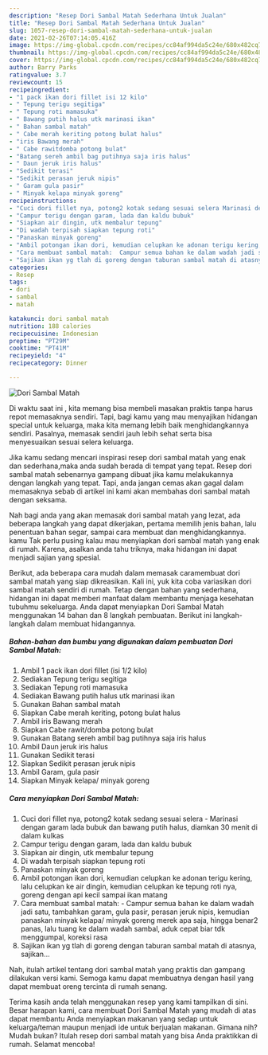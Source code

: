 ```yaml
---
description: "Resep Dori Sambal Matah Sederhana Untuk Jualan"
title: "Resep Dori Sambal Matah Sederhana Untuk Jualan"
slug: 1057-resep-dori-sambal-matah-sederhana-untuk-jualan
date: 2021-02-26T07:14:05.416Z
image: https://img-global.cpcdn.com/recipes/cc84af994da5c24e/680x482cq70/dori-sambal-matah-foto-resep-utama.jpg
thumbnail: https://img-global.cpcdn.com/recipes/cc84af994da5c24e/680x482cq70/dori-sambal-matah-foto-resep-utama.jpg
cover: https://img-global.cpcdn.com/recipes/cc84af994da5c24e/680x482cq70/dori-sambal-matah-foto-resep-utama.jpg
author: Barry Parks
ratingvalue: 3.7
reviewcount: 15
recipeingredient:
- "1 pack ikan dori fillet isi 12 kilo"
- " Tepung terigu segitiga"
- " Tepung roti mamasuka"
- " Bawang putih halus utk marinasi ikan"
- " Bahan sambal matah"
- " Cabe merah keriting potong bulat halus"
- "iris Bawang merah"
- " Cabe rawitdomba potong bulat"
- "Batang sereh ambil bag putihnya saja iris halus"
- " Daun jeruk iris halus"
- "Sedikit terasi"
- "Sedikit perasan jeruk nipis"
- " Garam gula pasir"
- " Minyak kelapa minyak goreng"
recipeinstructions:
- "Cuci dori fillet nya, potong2 kotak sedang sesuai selera Marinasi dengan garam lada bubuk dan bawang putih halus, diamkan 30 menit di dalam kulkas"
- "Campur terigu dengan garam, lada dan kaldu bubuk"
- "Siapkan air dingin, utk membalur tepung"
- "Di wadah terpisah siapkan tepung roti"
- "Panaskan minyak goreng"
- "Ambil potongan ikan dori, kemudian celupkan ke adonan terigu kering, lalu celupkan ke air dingin, kemudian celupkan ke tepung roti nya, goreng dengan api kecil sampai ikan matang"
- "Cara membuat sambal matah:  Campur semua bahan ke dalam wadah jadi satu, tambahkan garam, gula pasir, perasan jeruk nipis, kemudian panaskan minyak kelapa/ minyak goreng merek apa saja, hingga benar2 panas, lalu tuang ke dalam wadah sambal, aduk cepat biar tdk menggumpal, koreksi rasa"
- "Sajikan ikan yg tlah di goreng dengan taburan sambal matah di atasnya, sajikan..."
categories:
- Resep
tags:
- dori
- sambal
- matah

katakunci: dori sambal matah 
nutrition: 188 calories
recipecuisine: Indonesian
preptime: "PT29M"
cooktime: "PT41M"
recipeyield: "4"
recipecategory: Dinner

---
```



![Dori Sambal Matah](https://img-global.cpcdn.com/recipes/cc84af994da5c24e/680x482cq70/dori-sambal-matah-foto-resep-utama.jpg)

Di waktu  saat ini , kita memang bisa membeli masakan praktis tanpa harus repot memasaknya sendiri. Tapi, bagi kamu yang mau menyajikan hidangan special untuk keluarga, maka kita memang lebih baik menghidangkannya sendiri. Pasalnya, memasak sendiri jauh lebih sehat serta bisa menyesuaikan sesuai selera keluarga.

Jika kamu sedang mencari inspirasi resep dori sambal matah yang enak dan sederhana,maka anda sudah berada di tempat yang tepat. Resep dori sambal matah  sebenarnya gampang dibuat jika kamu melakukannya dengan langkah yang tepat. Tapi, anda jangan cemas akan gagal dalam memasaknya 
sebab di artikel ini kami akan membahas dori sambal matah dengan seksama.  



Nah bagi anda yang akan memasak dori sambal matah yang lezat, ada beberapa langkah yang dapat dikerjakan, pertama memilih jenis bahan, lalu penentuan bahan segar, sampai cara membuat dan menghidangkannya. kamu Tak perlu pusing kalau mau menyiapkan dori sambal matah yang enak di rumah. Karena, asalkan anda  tahu triknya, maka hidangan ini dapat menjadi sajian yang spesial.

Berikut, ada beberapa cara mudah dalam memasak caramembuat dori sambal matah yang siap dikreasikan. Kali ini, yuk kita coba variasikan dori sambal matah sendiri di rumah. Tetap dengan bahan yang sederhana, hidangan ini dapat memberi manfaat dalam membantu menjaga kesehatan tubuhmu sekeluarga. Anda dapat menyiapkan Dori Sambal Matah menggunakan 14 bahan dan 8 langkah pembuatan. Berikut ini langkah-langkah dalam membuat hidangannya.

<!--inarticleads1-->

##### Bahan-bahan dan bumbu yang digunakan dalam pembuatan Dori Sambal Matah:

1. Ambil 1 pack ikan dori fillet (isi 1/2 kilo)
1. Sediakan  Tepung terigu segitiga
1. Sediakan  Tepung roti mamasuka
1. Sediakan  Bawang putih halus utk marinasi ikan
1. Gunakan  Bahan sambal matah
1. Siapkan  Cabe merah keriting, potong bulat halus
1. Ambil iris Bawang merah
1. Siapkan  Cabe rawit/domba potong bulat
1. Gunakan Batang sereh ambil bag putihnya saja iris halus
1. Ambil  Daun jeruk iris halus
1. Gunakan Sedikit terasi
1. Siapkan Sedikit perasan jeruk nipis
1. Ambil  Garam, gula pasir
1. Siapkan  Minyak kelapa/ minyak goreng




<!--inarticleads2-->

##### Cara menyiapkan Dori Sambal Matah:

1. Cuci dori fillet nya, potong2 kotak sedang sesuai selera - Marinasi dengan garam lada bubuk dan bawang putih halus, diamkan 30 menit di dalam kulkas
1. Campur terigu dengan garam, lada dan kaldu bubuk
1. Siapkan air dingin, utk membalur tepung
1. Di wadah terpisah siapkan tepung roti
1. Panaskan minyak goreng
1. Ambil potongan ikan dori, kemudian celupkan ke adonan terigu kering, lalu celupkan ke air dingin, kemudian celupkan ke tepung roti nya, goreng dengan api kecil sampai ikan matang
1. Cara membuat sambal matah:  - Campur semua bahan ke dalam wadah jadi satu, tambahkan garam, gula pasir, perasan jeruk nipis, kemudian panaskan minyak kelapa/ minyak goreng merek apa saja, hingga benar2 panas, lalu tuang ke dalam wadah sambal, aduk cepat biar tdk menggumpal, koreksi rasa
1. Sajikan ikan yg tlah di goreng dengan taburan sambal matah di atasnya, sajikan...




Nah, itulah artikel tentang  dori sambal matah  yang praktis dan gampang dilakukan versi kami. Semoga kamu dapat membuatnya dengan hasil yang dapat membuat oreng tercinta di rumah senang. 

Terima kasih anda telah menggunakan resep yang kami tampilkan di sini. Besar harapan kami, cara membuat  Dori Sambal Matah yang mudah di atas dapat membantu Anda menyiapkan makanan yang sedap untuk keluarga/teman maupun menjadi ide untuk berjualan makanan. Gimana nih? Mudah bukan? Itulah resep dori sambal matah yang bisa Anda praktikkan di rumah. Selamat mencoba!

